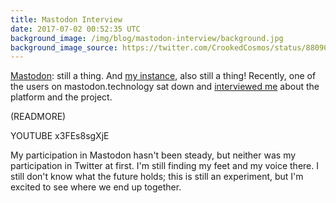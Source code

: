 ```yaml
---
title: Mastodon Interview
date: 2017-07-02 00:52:35 UTC
background_image: /img/blog/mastodon-interview/background.jpg
background_image_source: https://twitter.com/CrookedCosmos/status/880903499059519489
---
```


[Mastodon](https://joinmastodon.org): still a thing. And [my instance](https://mastodon.technology), also still a thing! Recently, one of the users on mastodon.technology sat down and [interviewed me](http://www.smays.com/2017/06/ash-furrow/) about the platform and the project.

(READMORE)

YOUTUBE x3FEs8sgXjE

My participation in Mastodon hasn't been steady, but neither was my participation in Twitter at first. I'm still finding my feet and my voice there. I still don't know what the future holds; this is still an experiment, but I'm excited to see where we end up together.

